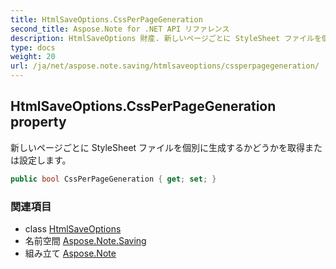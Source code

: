 ```yaml
---
title: HtmlSaveOptions.CssPerPageGeneration
second_title: Aspose.Note for .NET API リファレンス
description: HtmlSaveOptions 財産. 新しいページごとに StyleSheet ファイルを個別に生成するかどうかを取得または設定します
type: docs
weight: 20
url: /ja/net/aspose.note.saving/htmlsaveoptions/cssperpagegeneration/
---
```

## HtmlSaveOptions.CssPerPageGeneration property

新しいページごとに StyleSheet ファイルを個別に生成するかどうかを取得または設定します。

```csharp
public bool CssPerPageGeneration { get; set; }
```

### 関連項目

* class [HtmlSaveOptions](../)
* 名前空間 [Aspose.Note.Saving](../../htmlsaveoptions/)
* 組み立て [Aspose.Note](../../../)


